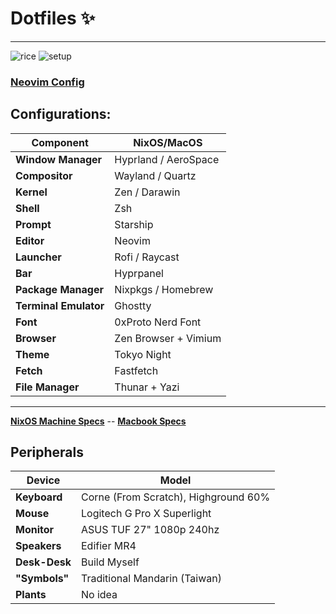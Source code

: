 # Dotfiles ✨ 
---

![rice](https://github.com/user-attachments/assets/173b09b3-0b66-4b6a-8f51-97cddd823f77)
![setup](https://github.com/user-attachments/assets/22831a22-0a8f-48e2-9719-2f974b93e454)

### [Neovim Config](https://github.com/wyattgill9/nvim) 

## Configurations:  
| **Component**         | **NixOS/MacOS**                 | 
|------------------------|--------------------------------|
| **Window Manager**     | Hyprland / AeroSpace           | 
| **Compositor**         | Wayland / Quartz               | 
| **Kernel**             | Zen / Darawin                  |
| **Shell**              | Zsh                            |
| **Prompt**             | Starship                       | 
| **Editor**             | Neovim                         |
| **Launcher**           | Rofi / Raycast                 |
| **Bar**                | Hyprpanel                      |
| **Package Manager**    | Nixpkgs / Homebrew             |
| **Terminal Emulator**  | Ghostty                        | 
| **Font**               | 0xProto Nerd Font              |
| **Browser**            | Zen Browser + Vimium           | 
| **Theme**              | Tokyo Night                    |
| **Fetch**              | Fastfetch                      |
| **File Manager**       | Thunar + Yazi                  |

---

[**NixOS Machine Specs**](https://pcpartpicker.com/list/ygQKGJ) --
[**Macbook Specs**](https://www.apple.com/shop/buy-mac/macbook-air/13-inch-sky-blue-m4-chip-with-10-core-cpu-8-core-gpu-16gb-memory-256gb)

## Peripherals

| **Device**     | **Model**                            |
|----------------|--------------------------------------|
| **Keyboard**   | Corne (From Scratch), Highground 60% |
| **Mouse**      | Logitech G Pro X Superlight          |
| **Monitor**    | ASUS TUF 27" 1080p 240hz             |
| **Speakers**   | Edifier MR4                          | 
|  **Desk-Desk** | Build Myself                         |
|  **"Symbols"** | Traditional Mandarin (Taiwan)        |
| **Plants**     | No idea                              |

